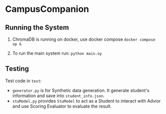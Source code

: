 # CampusCompanion

## Running the System

1. ChromaDB is running on docker, use docker compose
`docker compose up &`

2. To run the main system run:
`python main.oy`

## Testing
Test code in `test`:

* `generator.py` is for Synthetic data generation. It generate student's information and save into `student_info.json`.
* `stuModel.py` provides `StuModel` to act as a Student to interact with Advior and use Scoring Evaluator to evaluate the result.
